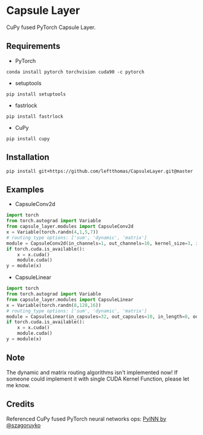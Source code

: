Capsule Layer
=====
CuPy fused PyTorch Capsule Layer.

## Requirements
* PyTorch
```
conda install pytorch torchvision cuda90 -c pytorch
```
* setuptools
```
pip install setuptools
```
* fastrlock
```
pip install fastrlock
```
* CuPy
```
pip install cupy
```

## Installation
```
pip install git+https://github.com/leftthomas/CapsuleLayer.git@master
```

## Examples
* CapsuleConv2d
```python
import torch
from torch.autograd import Variable
from capsule_layer.modules import CapsuleConv2d
x = Variable(torch.randn(4,1,5,7))
# routing_type options: ['sum', 'dynamic', 'matrix']
module = CapsuleConv2d(in_channels=1, out_channels=16, kernel_size=3, in_length=1, out_length=4, stride=1, padding=1, routing_type='sum')
if torch.cuda.is_available():
    x = x.cuda()
    module.cuda()
y = module(x)
```
* CapsuleLinear
```python
import torch
from torch.autograd import Variable
from capsule_layer.modules import CapsuleLinear
x = Variable(torch.randn(8,128,16))
# routing_type options: ['sum', 'dynamic', 'matrix']
module = CapsuleLinear(in_capsules=32, out_capsules=10, in_length=8, out_length=16, routing_type='dynamic', num_iterations=3)
if torch.cuda.is_available():
    x = x.cuda()
    module.cuda()
y = module(x)
```

## Note
The dynamic and matrix routing algorithms isn't implemented now! 
If someone could implement it with single CUDA Kernel Function, please let me know.

## Credits
Referenced CuPy fused PyTorch neural networks ops:
[PyINN by @szagoruyko](https://github.com/szagoruyko/pyinn)